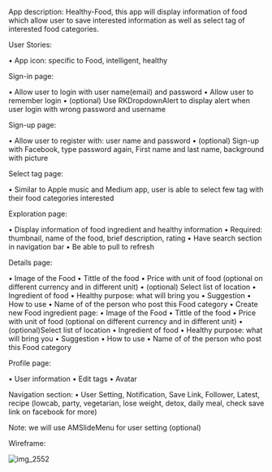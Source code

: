 App description:
Healthy-Food, this app will display information of food which allow user to save interested information as well as   select tag of interested food categories.
 
User Stories:

•	App icon: specific to Food, intelligent, healthy
 
 Sign-in page:
 
•	Allow user to login with user name(email) and password
•	Allow user to remember login
•	(optional) Use RKDropdownAlert  to display alert when user login with wrong password and username
 
 Sign-up page:
 
•	Allow user to register with: user name and password
•	(optional) Sign-up with Facebook, type password again, First name and last name, background with picture

 Select tag page:
 
•	Similar to Apple music and Medium app, user is able to select few tag with their food categories interested
 
 Exploration page:
 
•	Display information of food ingredient and healthy information
•	Required: thumbnail, name of the food, brief description, rating
•	Have search section in navigation bar
•	Be able to pull to refresh

Details page:

•	Image of the Food
•	Tittle of the food
•	Price with unit of food (optional on different currency and in different unit)
•	(optional) Select list of location
•	Ingredient of food
•	Healthy purpose: what will bring you
•	Suggestion
•	How to use
•	Name of of the person who post this Food category
•	Create new Food ingredient page:
•	Image of the Food
•	Tittle of the food
•	Price with unit of food (optional on different currency and in different unit)
•	(optional)Select list of location
•	Ingredient of food
•	Healthy purpose: what will bring you
•	Suggestion
•	How to use
•	Name of of the person who post this Food category
 
 Profile page:
 
•	User information
•	Edit tags
•	Avatar
 
 Navigation section: 
•	User Setting, Notification, Save Link, Follower, Latest, recipe (lowcab, party, vegetarian, lose                weight, detox, daily meal, check save link on facebook for more)

Note: we will use AMSlideMenu for user setting (optional)

Wireframe:

![img_2552](https://cloud.githubusercontent.com/assets/13508908/9852618/856ad524-5b29-11e5-9cb4-56620291ba84.JPG)



